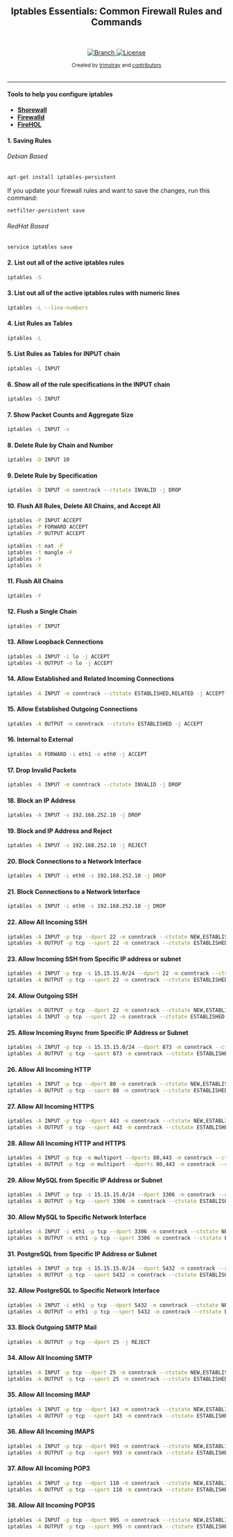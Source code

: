 <h2 align="center">Iptables Essentials: Common Firewall Rules and Commands</h2>

<br>

<p align="center">
  <a href="https://github.com/trimstray/iptables-essentials/tree/master">
    <img src="https://img.shields.io/badge/Branch-master-green.svg?longCache=true"
        alt="Branch">
  </a>
  <a href="http://www.gnu.org/licenses/">
    <img src="https://img.shields.io/badge/License-GNU-blue.svg?longCache=true"
        alt="License">
  </a>
</p>

<div align="center">
  <sub>Created by
  <a href="https://twitter.com/trimstray">trimstray</a> and
  <a href="https://github.com/trimstray/iptables-essentials/graphs/contributors">
    contributors
  </a>
</div>

<br>

****

#### Tools to help you configure iptables

- **[Shorewall](http://shorewall.org/)**
- **[Firewalld](https://firewalld.org/)**
- **[FireHOL](https://github.com/firehol/firehol)**

#### 1. Saving Rules

###### Debian Based

```bash
apt-get install iptables-persistent
```

If you update your firewall rules and want to save the changes, run this command:

```bash
netfilter-persistent save
```

###### RedHat Based

```bash
service iptables save
```

#### 2. List out all of the active iptables rules

```bash
iptables -S
```

#### 3. List out all of the active iptables rules with numeric lines

```bash
iptables -L --line-numbers
```

#### 4. List Rules as Tables

```bash
iptables -L
```

#### 5. List Rules as Tables for INPUT chain

```bash
iptables -L INPUT
```

#### 6. Show all of the rule specifications in the INPUT chain

```bash
iptables -S INPUT
```

#### 7. Show Packet Counts and Aggregate Size

```bash
iptables -L INPUT -v
```

#### 8. Delete Rule by Chain and Number

```bash
iptables -D INPUT 10
```

#### 9. Delete Rule by Specification

```bash
iptables -D INPUT -m conntrack --ctstate INVALID -j DROP
```

#### 10. Flush All Rules, Delete All Chains, and Accept All

```bash
iptables -P INPUT ACCEPT
iptables -P FORWARD ACCEPT
iptables -P OUTPUT ACCEPT

iptables -t nat -F
iptables -t mangle -F
iptables -F
iptables -X
```

#### 11. Flush All Chains

```bash
iptables -F
```

#### 12. Flush a Single Chain

```bash
iptables -F INPUT
```

#### 13. Allow Loopback Connections

```bash
iptables -A INPUT -i lo -j ACCEPT
iptables -A OUTPUT -o lo -j ACCEPT
```

#### 14. Allow Established and Related Incoming Connections

```bash
iptables -A INPUT -m conntrack --ctstate ESTABLISHED,RELATED -j ACCEPT
```

#### 15. Allow Established Outgoing Connections

```bash
iptables -A OUTPUT -m conntrack --ctstate ESTABLISHED -j ACCEPT
```

#### 16. Internal to External

```bash
iptables -A FORWARD -i eth1 -o eth0 -j ACCEPT
```

#### 17. Drop Invalid Packets

```bash
iptables -A INPUT -m conntrack --ctstate INVALID -j DROP
```

#### 18. Block an IP Address

```bash
iptables -A INPUT -s 192.168.252.10 -j DROP
```

#### 19. Block and IP Address and Reject

```bash
iptables -A INPUT -s 192.168.252.10 -j REJECT
```

#### 20. Block Connections to a Network Interface

```bash
iptables -A INPUT -i eth0 -s 192.168.252.10 -j DROP
```

#### 21. Block Connections to a Network Interface

```bash
iptables -A INPUT -i eth0 -s 192.168.252.10 -j DROP
```

#### 22. Allow All Incoming SSH

```bash
iptables -A INPUT -p tcp --dport 22 -m conntrack --ctstate NEW,ESTABLISHED -j ACCEPT
iptables -A OUTPUT -p tcp --sport 22 -m conntrack --ctstate ESTABLISHED -j ACCEPT
```

#### 23. Allow Incoming SSH from Specific IP address or subnet

```bash
iptables -A INPUT -p tcp -s 15.15.15.0/24 --dport 22 -m conntrack --ctstate NEW,ESTABLISHED -j ACCEPT
iptables -A OUTPUT -p tcp --sport 22 -m conntrack --ctstate ESTABLISHED -j ACCEPT
```

#### 24. Allow Outgoing SSH

```bash
iptables -A OUTPUT -p tcp --dport 22 -m conntrack --ctstate NEW,ESTABLISHED -j ACCEPT
iptables -A INPUT -p tcp --sport 22 -m conntrack --ctstate ESTABLISHED -j ACCEPT
```

#### 25. Allow Incoming Rsync from Specific IP Address or Subnet

```bash
iptables -A INPUT -p tcp -s 15.15.15.0/24 --dport 873 -m conntrack --ctstate NEW,ESTABLISHED -j ACCEPT
iptables -A OUTPUT -p tcp --sport 873 -m conntrack --ctstate ESTABLISHED -j ACCEPT
```

#### 26. Allow All Incoming HTTP

```bash
iptables -A INPUT -p tcp --dport 80 -m conntrack --ctstate NEW,ESTABLISHED -j ACCEPT
iptables -A OUTPUT -p tcp --sport 80 -m conntrack --ctstate ESTABLISHED -j ACCEPT
```

#### 27. Allow All Incoming HTTPS

```bash
iptables -A INPUT -p tcp --dport 443 -m conntrack --ctstate NEW,ESTABLISHED -j ACCEPT
iptables -A OUTPUT -p tcp --sport 443 -m conntrack --ctstate ESTABLISHED -j ACCEPT
```

#### 28. Allow All Incoming HTTP and HTTPS

```bash
iptables -A INPUT -p tcp -m multiport --dports 80,443 -m conntrack --ctstate NEW,ESTABLISHED -j ACCEPT
iptables -A OUTPUT -p tcp -m multiport --dports 80,443 -m conntrack --ctstate ESTABLISHED -j ACCEPT
```

#### 29. Allow MySQL from Specific IP Address or Subnet

```bash
iptables -A INPUT -p tcp -s 15.15.15.0/24 --dport 3306 -m conntrack --ctstate NEW,ESTABLISHED -j ACCEPT
iptables -A OUTPUT -p tcp --sport 3306 -m conntrack --ctstate ESTABLISHED -j ACCEPT
```

#### 30. Allow MySQL to Specific Network Interface

```bash
iptables -A INPUT -i eth1 -p tcp --dport 3306 -m conntrack --ctstate NEW,ESTABLISHED -j ACCEPT
iptables -A OUTPUT -o eth1 -p tcp --sport 3306 -m conntrack --ctstate ESTABLISHED -j ACCEPT
```

#### 31. PostgreSQL from Specific IP Address or Subnet

```bash
iptables -A INPUT -p tcp -s 15.15.15.0/24 --dport 5432 -m conntrack --ctstate NEW,ESTABLISHED -j ACCEPT
iptables -A OUTPUT -p tcp --sport 5432 -m conntrack --ctstate ESTABLISHED -j ACCEPT
```

#### 32. Allow PostgreSQL to Specific Network Interface

```bash
iptables -A INPUT -i eth1 -p tcp --dport 5432 -m conntrack --ctstate NEW,ESTABLISHED -j ACCEPT
iptables -A OUTPUT -o eth1 -p tcp --sport 5432 -m conntrack --ctstate ESTABLISHED -j ACCEPT
```

#### 33. Block Outgoing SMTP Mail

```bash
iptables -A OUTPUT -p tcp --dport 25 -j REJECT
```

#### 34. Allow All Incoming SMTP

```bash
iptables -A INPUT -p tcp --dport 25 -m conntrack --ctstate NEW,ESTABLISHED -j ACCEPT
iptables -A OUTPUT -p tcp --sport 25 -m conntrack --ctstate ESTABLISHED -j ACCEPT
```

#### 35. Allow All Incoming IMAP

```bash
iptables -A INPUT -p tcp --dport 143 -m conntrack --ctstate NEW,ESTABLISHED -j ACCEPT
iptables -A OUTPUT -p tcp --sport 143 -m conntrack --ctstate ESTABLISHED -j ACCEPT
```

#### 36. Allow All Incoming IMAPS

```bash
iptables -A INPUT -p tcp --dport 993 -m conntrack --ctstate NEW,ESTABLISHED -j ACCEPT
iptables -A OUTPUT -p tcp --sport 993 -m conntrack --ctstate ESTABLISHED -j ACCEPT
```

#### 37. Allow All Incoming POP3

```bash
iptables -A INPUT -p tcp --dport 110 -m conntrack --ctstate NEW,ESTABLISHED -j ACCEPT
iptables -A OUTPUT -p tcp --sport 110 -m conntrack --ctstate ESTABLISHED -j ACCEPT
```

#### 38. Allow All Incoming POP3S

```bash
iptables -A INPUT -p tcp --dport 995 -m conntrack --ctstate NEW,ESTABLISHED -j ACCEPT
iptables -A OUTPUT -p tcp --sport 995 -m conntrack --ctstate ESTABLISHED -j ACCEPT
```
